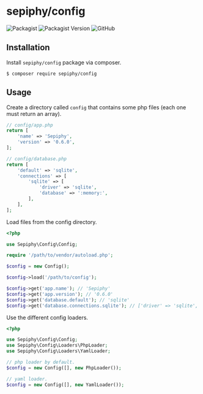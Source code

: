 # sepiphy/config

![Packagist](https://img.shields.io/packagist/dt/sepiphy/config.svg)
![Packagist Version](https://img.shields.io/packagist/v/sepiphy/config.svg?label=version)
![GitHub](https://img.shields.io/github/license/sepiphy/config.svg)

## Installation

Install `sepiphy/config` package via composer.

    $ composer require sepiphy/config

## Usage

Create a directory called `config` that contains some php files (each one must return an array).

```php
// config/app.php
return [
    'name' => 'Sepiphy',
    'version' => '0.6.0',
];
```

```php
// config/database.php
return [
    'default' => 'sqlite',
    'connections' => [
        'sqlite' => [
            'driver' => 'sqlite',
            'database' => ':memory:',
        ],
    ],
];
```

Load files from the config directory.

```php
<?php

use Sepiphy\Config\Config;

require '/path/to/vendor/autoload.php';

$config = new Config();

$config->load('/path/to/config');

$config->get('app.name'); // 'Sepiphy'
$config->get('app.version'); // '0.6.0'
$config->get('database.default'); // 'sqlite'
$config->get('database.connections.sqlite'); // ['driver' => 'sqlite', 'database' => ':memory:']
```

Use the different config loaders.

```php
<?php

use Sepiphy\Config\Config;
use Sepiphy\Config\Loaders\PhpLoader;
use Sepiphy\Config\Loaders\YamlLoader;

// php loader by default.
$config = new Config([], new PhpLoader());

// yaml loader.
$config = new Config([], new YamlLoader());
```
